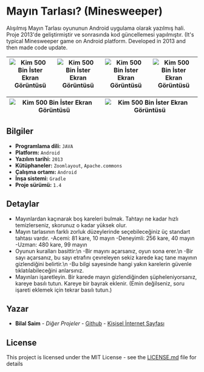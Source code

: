 # Mayın Tarlası? (Minesweeper)

Alışılmış Mayın Tarlası oyununun Android uygulama olarak yazılmış hali. Proje 2013'de geliştirmiştir ve sonrasında kod güncellemesi yapılmıştır. (It's typical Minesweeper game on Android platform. Developed in 2013 and then made code update.

![Kim 500 Bin İster Ekran Görüntüsü](https://bilalsaim.com/projeler/MayinTarlasi1.png)            |  ![Kim 500 Bin İster Ekran Görüntüsü](https://bilalsaim.com/projeler/MayinTarlasi2.png) | ![Kim 500 Bin İster Ekran Görüntüsü](https://bilalsaim.com/projeler/MayinTarlasi3.png)| ![Kim 500 Bin İster Ekran Görüntüsü](https://bilalsaim.com/projeler/MayinTarlasi4.png)
:-------------------------:|:-------------------------:|:-------------------------:|:-------------------------:
 
![Kim 500 Bin İster Ekran Görüntüsü](https://bilalsaim.com/projeler/MayinTarlasi5a.png)| ![Kim 500 Bin İster Ekran Görüntüsü](https://bilalsaim.com/projeler/MayinTarlasi6.png)
:-------------------------:|:-------------------------:

## Bilgiler

* **Programlama dili:** `JAVA`
* **Platform:** `Android`
* **Yazılım tarihi:** `2013`
* **Kütüphaneler:** `Zoomlayout`, `Apache.commons`
* **Çalışma ortamı:** `Android`
* **İnşa sistemi:** `Gradle`
* **Proje sürümü:** `1.4`

## Detaylar

* Mayınlardan kaçınarak boş kareleri bulmak. Tahtayı ne kadar hızlı temizlerseniz, skorunuz o kadar yüksek olur.
* Mayın tarlasının farklı zorluk düzeylerinde seçebileceğiniz üç standart tahtası vardır. -Acemi: 81 kare, 10 mayın -Deneyimli: 256 kare, 40 mayın -Uzman: 480 kare, 99 mayın
* Oyunun kuralları basittir:\n  -Bir mayını açarsanız, oyun sona erer.\n  -Bir sayı açarsanız, bu sayı etrafını çevreleyen sekiz karede kaç tane mayının gizlendiğini belirtir.\n  -Bu bilgi sayesinde hangi yakın karelerin güvenle tıklatılabileceğini anlarsınız.
* Mayınları işaretleyin. Bir karede mayın gizlendiğinden şüpheleniyorsanız, kareye basılı tutun. Kareye bir bayrak eklenir. (Emin değilseniz, soru işareti eklemek için tekrar basılı tutun.)

## Yazar

* **Bilal Saim** - *Diğer Projeler* - [Github](https://github.com/bilalsaim) - [Kişisel İnternet Sayfası](https://github.com/bilalsaim)

## License

This project is licensed under the MIT License - see the [LICENSE.md](LICENSE.md) file for details
